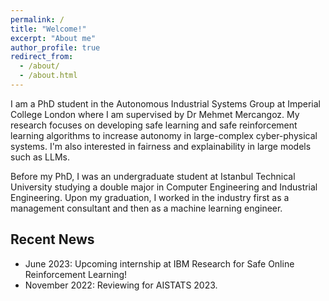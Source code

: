 ```yaml
---
permalink: /
title: "Welcome!"
excerpt: "About me"
author_profile: true
redirect_from: 
  - /about/
  - /about.html
---
```


I am a PhD student in the Autonomous Industrial Systems Group at Imperial College London where I am supervised by Dr Mehmet Mercangoz. My research focuses on developing safe learning and safe reinforcement learning algorithms to increase autonomy in large-complex cyber-physical systems. I'm also interested in fairness and explainability in large models such as LLMs.

Before my PhD, I was an undergraduate student at Istanbul Technical University studying a double major in Computer Engineering and Industrial Engineering. Upon my graduation, I worked in the industry first as a management consultant and then as a machine learning engineer.

## Recent News

- June 2023: Upcoming internship at IBM Research for Safe Online Reinforcement Learning!
- November 2022: Reviewing for AISTATS 2023.